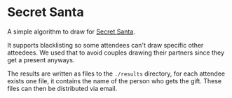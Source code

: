 # Secret Santa

A simple algorithm to draw for [Secret Santa](https://en.wikipedia.org/wiki/Secret_Santa).

It supports blacklisting so some attendees can't draw specific other atteedees. We used that to 
avoid couples drawing their partners since they get a present anyways.

The results are written as files to the `./results` directory, for each attendee exists one file,
it contains the name of the person who gets the gift. These files can then be distributed via email. 
